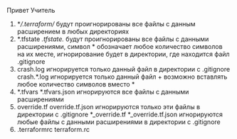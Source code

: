Привет Учитель


1. **/.terraform/* будут проигнорированы все файлы с данным расширением в любых директориях
2. *.tfstate
   *.tfstate.*
 будут проигнорированы все файлы с данными расширениями, символ * обозначает любое количество символов на их месте, игнорирование будет в директории, где находится файл .gitignore
3. crash.log игнорируется только данный файл в директории с .gitignore
   crash.*.log игнорируется только данный файл + возможно вставлять любое количество символов вместо *
4. *.tfvars
   *.tfvars.json 
   игнорируются все файлы с данными расширениями
5. override.tf
   override.tf.json
  игнорируются только эти файлы в директории с .gitignore
  *_override.tf
  *_override.tf.json
  игнорируются любые файлы с данными расширениями в директории с .gitignore
6. .terraformrc 
   terraform.rc



